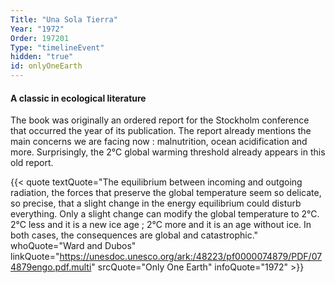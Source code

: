 ```yaml
---
Title: "Una Sola Tierra"
Year: "1972"
Order: 197201
Type: "timelineEvent"
hidden: "true"
id: onlyOneEarth
---
```


#### A classic in ecological literature

The book was originally an ordered report for the Stockholm conference that occurred the year of its publication. The report already mentions the main concerns we are facing now : malnutrition, ocean acidification and more. Surprisingly, the 2°C global warming threshold already appears in this old report.

{{< quote textQuote="The equilibrium between incoming and outgoing radiation, the forces that preserve the global temperature seem so delicate, so precise, that a slight change in the energy equilibrium could disturb everything. Only a slight change can modify the global temperature to 2°C. 2°C less and it is a new ice age ; 2°C more and it is an age without ice. In both cases, the consequences are global and catastrophic." whoQuote="Ward and Dubos" linkQuote="https://unesdoc.unesco.org/ark:/48223/pf0000074879/PDF/074879engo.pdf.multi" srcQuote="Only One Earth" infoQuote="1972" >}}